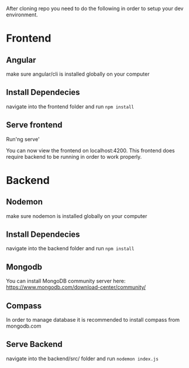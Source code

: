 After cloning repo you need to do the following in order to setup your dev environment. 

# Frontend
## Angular
make sure angular/cli is installed globally on your computer

## Install Dependecies
navigate into the frontend folder and run `npm install`

## Serve frontend
Run'ng serve'

You can now view the frontend on localhost:4200. This frontend does require backend to be running in order to work properly.


# Backend

## Nodemon
make sure nodemon is installed globally on your computer

## Install Dependecies
navigate into the backend folder and run `npm install` 

## Mongodb
You can install MongoDB community server here:
https://www.mongodb.com/download-center/community/

## Compass
In order to manage database it is recommended to install compass from mongodb.com

## Serve Backend
navigate into the backend/src/ folder and run `nodemon index.js`
